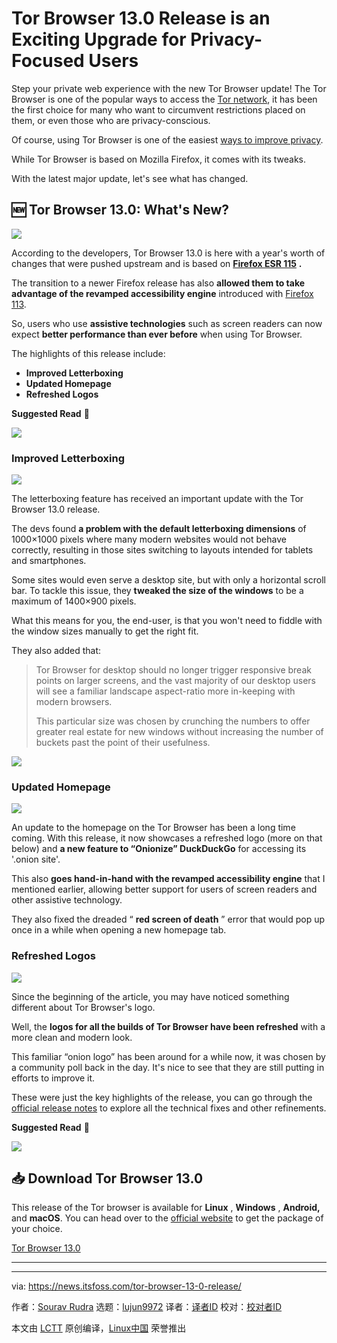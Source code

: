 [#]: subject: "Tor Browser 13.0 Release is an Exciting Upgrade for Privacy-Focused Users"
[#]: via: "https://news.itsfoss.com/tor-browser-13-0-release/"
[#]: author: "Sourav Rudra https://news.itsfoss.com/author/sourav/"
[#]: collector: "lujun9972/lctt-scripts-1693450080"
[#]: translator: "geekpi"
[#]: reviewer: " "
[#]: publisher: " "
[#]: url: " "

Tor Browser 13.0 Release is an Exciting Upgrade for Privacy-Focused Users
======
Step your private web experience with the new Tor Browser update!
The Tor Browser is one of the popular ways to access the [Tor network][1], it has been the first choice for many who want to circumvent restrictions placed on them, or even those who are privacy-conscious.

Of course, using Tor Browser is one of the easiest [ways to improve privacy][2].

While Tor Browser is based on Mozilla Firefox, it comes with its tweaks.

With the latest major update, let's see what has changed.

## 🆕 Tor Browser 13.0: What's New?

![][3]

According to the developers, Tor Browser 13.0 is here with a year's worth of changes that were pushed upstream and is based on [**Firefox ESR 115**][4] **.**

The transition to a newer Firefox release has also **allowed them to take advantage of the revamped accessibility engine** introduced with [Firefox 113][5].

So, users who use **assistive technologies** such as screen readers can now expect **better performance than ever before** when using Tor Browser.

The highlights of this release include:

  * **Improved Letterboxing**
  * **Updated Homepage**
  * **Refreshed Logos**



**Suggested Read** 📖

![][6]

### Improved Letterboxing

![][7]

The letterboxing feature has received an important update with the Tor Browser 13.0 release.

The devs found **a problem with the default letterboxing dimensions** of 1000×1000 pixels where many modern websites would not behave correctly, resulting in those sites switching to layouts intended for tablets and smartphones.

Some sites would even serve a desktop site, but with only a horizontal scroll bar. To tackle this issue, they **tweaked the size of the windows** to be a maximum of 1400×900 pixels.

What this means for you, the end-user, is that you won't need to fiddle with the window sizes manually to get the right fit.

They also added that:

> Tor Browser for desktop should no longer trigger responsive break points on larger screens, and the vast majority of our desktop users will see a familiar landscape aspect-ratio more in-keeping with modern browsers.
>
> This particular size was chosen by crunching the numbers to offer greater real estate for new windows without increasing the number of buckets past the point of their usefulness.

![][8]

### Updated Homepage

![][9]

An update to the homepage on the Tor Browser has been a long time coming. With this release, it now showcases a refreshed logo (more on that below) and **a new feature to “Onionize” DuckDuckGo** for accessing its '.onion site'.

This also **goes hand-in-hand with the revamped accessibility engine** that I mentioned earlier, allowing better support for users of screen readers and other assistive technology.

They also fixed the dreaded “ **red screen of death** ” error that would pop up once in a while when opening a new homepage tab.

### Refreshed Logos

![][10]

Since the beginning of the article, you may have noticed something different about Tor Browser's logo.

Well, the **logos for all the builds of Tor Browser have been refreshed** with a more clean and modern look.

This familiar “onion logo” has been around for a while now, it was chosen by a community poll back in the day. It's nice to see that they are still putting in efforts to improve it.

These were just the key highlights of the release, you can go through the [official release notes][11] to explore all the technical fixes and other refinements.

**Suggested Read** 📖

![][6]

## 📥 Download Tor Browser 13.0

This release of the Tor browser is available for **Linux** , **Windows** , **Android,** and **macOS**. You can head over to the [official website][12] to get the package of your choice.

[Tor Browser 13.0][12]

* * *

--------------------------------------------------------------------------------

via: https://news.itsfoss.com/tor-browser-13-0-release/

作者：[Sourav Rudra][a]
选题：[lujun9972][b]
译者：[译者ID](https://github.com/译者ID)
校对：[校对者ID](https://github.com/校对者ID)

本文由 [LCTT](https://github.com/LCTT/TranslateProject) 原创编译，[Linux中国](https://linux.cn/) 荣誉推出

[a]: https://news.itsfoss.com/author/sourav/
[b]: https://github.com/lujun9972
[1]: https://en.wikipedia.org/wiki/Tor_(network)
[2]: https://itsfoss.com/improve-privacy/
[3]: https://news.itsfoss.com/content/images/2023/10/Tor_Browser_13.0_1.png
[4]: https://www.mozilla.org/en-US/firefox/115.0esr/releasenotes/
[5]: https://www.mozilla.org/en-US/firefox/113.0/releasenotes/
[6]: https://itsfoss.com/content/images/size/w256h256/2022/12/android-chrome-192x192.png
[7]: https://news.itsfoss.com/content/images/2023/10/Tor_Browser_13.0_2.png
[8]: https://news.itsfoss.com/content/images/2023/04/Follow-us-on-Google-News.png
[9]: https://news.itsfoss.com/content/images/2023/10/Tor_Browser_13.0_3.png
[10]: https://news.itsfoss.com/content/images/2023/10/Tor_Browser_13.0_4.png
[11]: https://blog.torproject.org/new-release-tor-browser-130/
[12]: https://www.torproject.org/download/
